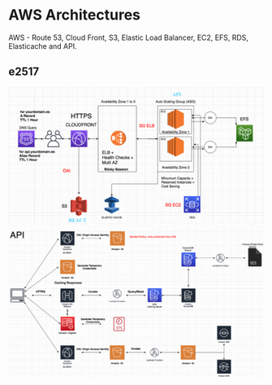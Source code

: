 # AWS Architectures

AWS - Route 53, Cloud Front, S3, Elastic Load Balancer, EC2, EFS, RDS, Elasticache and API.

## e2517 

![classic][]
![modern][]

[classic]: https://github.com/E2517/aws-architectures/blob/master/classics%20architectures/5.1-%20classic_architecture.png
[modern]: https://github.com/E2517/aws-architectures/blob/master/lambdas%20architectures/1-%20serverless%20architecture.png
